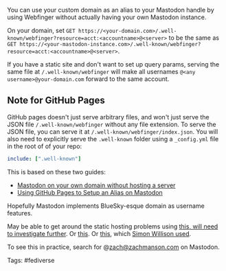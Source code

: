 You can use your custom domain as an alias to your Mastodon handle by using Webfinger without actually having your own Mastodon instance.

On your domain, set `GET https://<your-domain.com>/.well-known/webfinger?resource=acct:<accountname>@<server>` to be the same as `GET https://<your-mastodon-instance.com>/.well-known/webfinger?resource=acct:<accountname>@<server>`.

If you have a static site and don't want to set up query params, serving the same file at `/.well-known/webfinger` will make all usernames `@<any username>@your-domain.com` forward to the same account.

## Note for GitHub Pages

GitHub pages doesn't just serve arbitrary files, and won't just serve the JSON file `/.well-known/webfinger` without any file extension.  To serve the JSON file, you can serve it at `/.well-known/webfinger/index.json`.  You will also need to explicitly serve the `.well-known` folder using a `_config.yml` file in the root of of your repo:

```yaml
include: [".well-known"]
```

This is based on these two guides:

- [Mastodon on your own domain without hosting a server](https://blog.maartenballiauw.be/post/2022/11/05/mastodon-own-donain-without-hosting-server.html)
- [Using GitHub Pages to Setup an Alias on Mastodon](https://blog.netnerds.net/2022/11/alias-mastodon-github-pages/)

Hopefully Mastodon implements BlueSky-esque domain as username features.

May be able to get around the static hosting problems using [this, will need to investigate further](https://github.com/mastodon/mastodon/issues/2668#issuecomment-1342518861).  Or [this](https://gist.github.com/aaronpk/5846789).  Or [this](https://aeracode.org/2022/11/01/fediverse-custom-domains/), which [Simon Willison used](https://til.simonwillison.net/mastodon/custom-domain-mastodon).

To see this in practice, search for @zach@zachmanson.com on Mastodon.

Tags: #fediverse